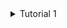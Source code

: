 <details>
<summary>Tutorial 1</summary>
## Reflection 1
'''
pada pengembangan fitur saya sudah menerapkan standarisasi clean code mulai dari menggunakan 
nama variabel dan metode yag deskriptif, memecah kode menjadi komponen modular dan menerapkan 
fungsionalitas sesuai kebutuhan, tidak melakukan duplikasi kode dan mengunakan format yang konsisten.

Namun pada saat pengembangan fitur delete thymeleaf saya tidak bisa mendeteksi metode DELETE  sehingga saya 
menambahkan konfigurasi **spring.mvc.hiddenmethod.filter.enabled=true** pada berkas **application.properties**
agar fitur tersebut dapat berfungsi dengan baik.
'''
## Reflection 2
'''
Setelah menulis unit test, saya merasa kode saya menjadi berfungsi sesuai dengan bagaimana mestinya kode tersebut
harus berjalan karena saya bisa mengetahui bug tersebut secara lebih awal dan dapat memperbaikinya sebelum error-error
yang lain.Namun, saya merasa bahwa tidak ada jumlah exact untuk banyak unit test yang harus dibuat untuk satu kelas, 
Namun, berdasarkan literatur yang saya baca bahwa sekitar 80% dari kode seharusnya tercakup oleh unit test. selain itu, 
Agar unit test cukup untuk mengecheck fungsionallitas fiturnya saya perlu menguji semua fitur dalam program sehingga tidak ada kasus yang tidak tertangani. 
Meskipun mencapai 100% code coverage memberikan suatu keyakinan pada code bahwa sudah benar, hal itu tidak menjamin bahwa kode kita bebas dari bug atau kesalahan.

Setelah saya meninjau kode dari file **CreateProductFunctionalTest.java** saya menyadari bahwa masih terdapat kode yang tidak
menerapkan prinsip clean code karena kesamaan pengujian fungsional seperti pada function **simulation_createProduct_isCorrect(ChromeDriver driver)**
terdapat penggunaan duplikasi code yang digunakan untuk memeriksa detail produk dan jumlah product dalam daftar. Solusi yang bisa dilakukan yaitu dengan
membuat methode untuk baris kode yang serupa.
'''
</details>

